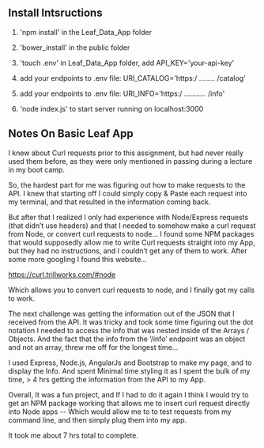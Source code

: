 ## Install Intsructions


1) 'npm install' in the Leaf_Data_App folder

2) 'bower_install' in the public folder

3) 'touch .env' in Leaf_Data_App folder, add API_KEY='your-api-key' 

4) add your endpoints to .env file: URI_CATALOG='https:/ ........ /catalog'

5) add your endpoints to .env file: URI_INFO='https:/ ........... /info'


6) 'node index.js' to start server running on localhost:3000



## Notes On Basic Leaf App

I knew about Curl requests prior to this assignment, but had never really used them before, as they were only mentioned in passing during a lecture in my boot camp.

So, the hardest part for me was figuring out how to make requests to the API.  I knew that starting off I could simply copy & Paste each request into my terminal, and that resulted in the information coming back.  

But after that I realized I only had experience with Node/Express requests (that didn’t use headers) and that I needed to somehow make a curl request from Node, or convert curl requests to node…  I found some NPM packages that would supposedly allow me to write Curl requests straight into my App, but they had no instructions, and I couldn’t get any of them to work.  After some more googling I found this website…

https://curl.trillworks.com/#node

Which allows you to convert curl requests to node, and I finally got my calls to work.

The next challenge was getting the information out of the JSON that I received from the API.  It was tricky and took some time figuring out the dot notation I needed to access the info that was nested inside of the Arrays / Objects.  And the fact that the info from the ‘/info’ endpoint was an object and not an array, threw me off for the longest time...

I used Express, Node.js, AngularJs and Bootstrap to make my page, and to display the Info.  And spent Minimal time styling it as I spent the bulk of my time,  > 4 hrs getting the information from the API to my App.

Overall, It was a fun project, and If I had to do it again I think I would try to get an NPM package working that allows me to insert curl request directly into Node apps -- Which would allow me to to test requests from my command line, and then simply plug them into my app.

It took me about 7 hrs total to complete.


